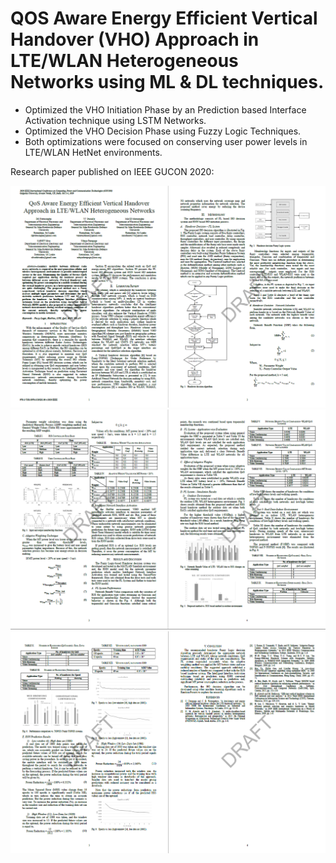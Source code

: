 # QOS Aware Energy Efficient Vertical Handover (VHO) Approach in LTE/WLAN Heterogeneous Networks using ML & DL techniques.

 - Optimized the VHO Initiation Phase by an Prediction based Interface Activation technique using LSTM Networks.
 - Optimized the VHO Decision Phase using Fuzzy Logic Techniques.
 - Both optimizations were focused on conserving user power levels in LTE/WLAN HetNet environments.

Research paper published on IEEE GUCON 2020:

<img src="images/gucon1.PNG">
<img src="images/gucon2.PNG">
<img src="images/gucon3.PNG">
